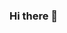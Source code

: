 ### Hi there 👋

<!--
**wannan123/wannan123** is a ✨ _special_ ✨ repository because its `README.md` (this file) appears on your GitHub profile.
![](https://github-readme-stats.vercel.app/api?username=mayandev)

Here are some ideas to get you started:

- 🔭 I’m currently studing on USST
- 🌱 I’m currently learning Java,network

- 📫 How to reach me: 1397886153@qq.com
- 😄 Pronouns: ...
- ⚡ Fun fact: Java,C++,network,OS
-->
